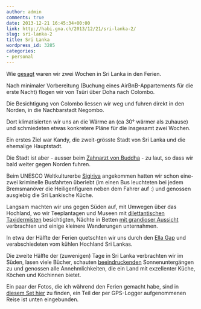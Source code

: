 ```yaml
---
author: admin
comments: true
date: 2013-12-21 16:45:34+00:00
link: http://habi.gna.ch/2013/12/21/sri-lanka-2/
slug: sri-lanka-2
title: Sri Lanka
wordpress_id: 3285
categories:
- personal
---
```


Wie [gesagt](http://habi.gna.ch/2013/12/03/mein-november/) waren wir zwei Wochen in Sri Lanka in den Ferien.  

Nach minimaler Vorbereitung (Buchung eines AirBnB-Appartements für die erste Nacht) flogen wir von Tsüri über Doha nach Colombo.




Die Besichtigung von Colombo liessen wir weg und fuhren direkt in den Norden, in die Nachbarstadt Negombo.  

Dort klimatisierten wir uns an die Wärme an (ca 30° wärmer als zuhause) und schmiedeten etwas konkretere Pläne für die insgesamt zwei Wochen.  

Ein erstes Ziel war Kandy, die zweit-grösste Stadt von Sri Lanka und die ehemalige Hauptstadt.  

Die Stadt ist aber - ausser beim [Zahnarzt von Buddha](http://en.wikipedia.org/wiki/Sri_Dalada_Maligawa) - zu laut, so dass wir bald weiter gegen Norden fuhren.  

Beim UNESCO Weltkulturerbe [Sigiriya](http://en.wikipedia.org/wiki/Sigiriya) angekommen hatten wir schon eine-zwei kriminelle Busfahrten überlebt (im einen Bus leuchteten bei jedem Bremsmanöver die Heiligenfiguren neben dem Fahrer auf :) und genossen ausgiebig die Sri Lankische Küche.




Langsam machten wir uns gegen Süden auf, mit Umwegen über das Hochland, wo wir Teeplantagen und Museen mit [dilettantischen Taxidermisten](http://www.flickr.com/photos/79112147@N00/11117962625/) besichtigten, Nächte in Betten [mit grandioser Aussicht](http://www.tripadvisor.com/ShowUserReviews-g2562188-d2459664-r152506604-Hill_Safari_Eco_Lodge_Ohiya-Ohiya_Uva_Province.html) verbrachten und einige kleinere Wanderungen unternahmen.  





In etwa der Hälfte der Ferien quetschten wir uns durch den [Ella Gap](http://wikitravel.org/en/Ella) und verabschiedeten vom kühlen Hochland Sri Lankas.  

Die zweite Hälfte der (zuwenigen) Tage in Sri Lanka verbrachten wir im Süden, lasen viele Bücher, schauten [beeindruckenden](http://www.flickr.com/photos/habi/11074381885/in/set-72157638094095164) Sonnenuntergängen zu und genossen alle Annehmlichkeiten, die ein Land mit exzellenter Küche, Köchen und Köchinnen bietet.




Ein paar der Fotos, die ich während den Ferien gemacht habe, sind in [diesem Set hier](http://fotos.davidhaberth%C3%BCr.ch/index.php?type=sets&setId=72157638094095164) zu finden, ein Teil der per GPS-Logger aufgenommenen Reise ist unten eingebunden.






